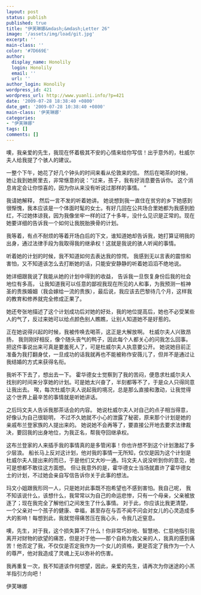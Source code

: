 ```yaml
---
layout: post
status: publish
published: true
title: "伊芙琳娜&mdash;&mdash;Letter 26"
image: '/assets/img/load/git.jpg'
excerpt: ''
main-class: ''
color: '#7D669E'
author:
  display_name: Honolily
  login: Honolily
  email: ''
  url: ''
author_login: Honolily
wordpress_id: 421
wordpress_url: http://www.yuanli.info/?p=421
date: '2009-07-28 18:38:40 +0800'
date_gmt: '2009-07-28 10:38:40 +0800'
main-class: '伊芙琳娜'
categories:
- "伊芙琳娜"
tags: []
comments: []
---
```

噢，我亲爱的先生，我现在怀着极其不安的心情来给你写信！出乎意外的，杜威尔夫人给我提了个骇人的建议。

一整个下午，她花了好几个钟头的时间来看从伦敦来的信。 然后在喝茶的时候，她让我到她房里去，非常惬意的说：&ldquo;过来，孩子，我有好消息要告诉你。 这个消息肯定会让你惊喜的，因为你从来没有听说过那样的事情。 &rdquo;

我请她解释， 然后一言不发的听着她讲。 她说想到我一直住在贫穷的乡下她感到很惭愧，我本应该是一个体面时髦的女士。有好几回在公共场合里她都为我感到脸红，不过她体谅我，因为我像坐牢一样的过了十多年，没什么见识是正常的。现在她要详细的告诉我一个如何让我脱胎换骨的计划。

我等着，有点不耐烦的等着开场白后的下文，谁知道她却告诉我，她打算证明我的出身，通过法律手段为我取得我的继承权！这就是我说的骇人听闻的事情。

听着她的计划的时候，我不知道如何去表达我的惊愕。 我感到无以言表的震惊和害怕，又不知道该怎么去打断她的话，只能安安静静的听着她滔滔不绝地说。

她详细跟我说了我能从她的计划中得到的收益， 告诉我一旦恢复身份后我的社会地位有多高， 让我知道我可以任意的鄙视我现在所见的人和事，为我预测一桩神圣的贵族婚姻（我会嫁给一流的贵族），最后说，我应该去巴黎待几个月，这样我的教育和修养就完全修成正果了。

她还夸张地描述了这个计划成功后对她的好处，我的地位提高后，她也不必受某些人的气了，反过来她可以给点颜色别人瞧瞧，让别人知道她不是好惹的。

正在她说得兴起的时候，我被传唤去喝茶，这正是大解放啊。 杜威尔夫人兴致昂扬， 我则刚好相反，像个随头丧气的鸭子，因此每个人都关心的问我怎么回事。把这件事说出来可真是要羞死人了，可是杜威尔夫人执意要公开。 她说她目前正准备为我打翻身仗，一旦成功的话我就再也不能被称作安薇儿了，但并不是通过让我结婚的方式来获得名衔。

我听不下去了，想出去一下。 霍华德女士觉察到了我的苦闷，便恳求杜威尔夫人找别的时间来分享她的计划。可是她太兴奋了，半刻都等不了，于是众人只得同意让我出去。 唉，每次杜威尔夫人说起我的境况，总是那么直接和激动，让我觉得这个世界上最辛苦的事情就是听她讲话。

之后玛文夫人告诉我那茶话会的内容。 她说杜威尔夫人对自己的点子相当得意，好像认为自己很聪明， 不过不久她就不小心的泄露了秘密，原来那个计划是她的亲戚布兰登家族的人提出来的。 她说她不会再等了，要直接公开地去要求法律裁决，要回我的出身地位，为我正名，帮我夺回继承权。

这布兰登家的人来插手我的事情真的是多管闲事！你也许想不到这个计划激起了多少层浪。 船长马上反对这计划，他对我的事情一无所知，仅仅是因为这个计划是杜威尔夫人提出来的而已，于是他们又大吵一通。玛文夫人说没听到你的意见，她可是想都不敢往这方面想。 但让我意外的是，霍华德女士当场就嘉许了霍华德女士的计划，不过她会亲自写信告诉你关于此事的想法。

玛文小姐跟我形同一人，只是她对此事既不抱希望也不感到害怕。我自己呢， 我不知该说什么，该想什么，我常常以为自己的命运悲惨，只有一个母亲，父亲被放逐了；现在我完全了解他们之间发生了什么事情。 对于此，你应该比我更清楚，一个父亲对一个孩子的健康、幸福，甚至存在与否不闻不问会对女儿的心灵造成多大的影响！每想到此，我就觉得痛苦压在我心头，令我几近窒息。

噢，先生，对于我，这个损失算不了什么！你非常巧妙地、智慧地、仁慈地指引我离开对财物的欲望的痛苦，但是对于他&mdash;&mdash;那个自称为我父亲的人，我真的感到痛苦！他否定了我，不仅仅是否定我作为一个女儿的资格，更是否定了我作为一个人的尊严，他对我造成了灵魂上无以弥补的伤害。

我再重复一次，我不知道该作何想望，因此，亲爱的先生，请再次为你迷途的小羔羊指引方向吧！

伊芙琳娜

